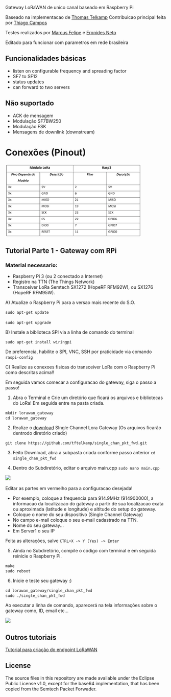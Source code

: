 Gateway LoRaWAN de unico canal baseado em Raspberry Pi

Baseado na implementacao de [Thomas Telkamp](https://github.com/tftelkamp/single_chan_pkt_fwd)
Contribuicao principal feita por [Thiago Campos](https://github.com/tcampos123)

Testes realizados por [Marcus Felipe](https://github.com/mfrr) e [Eronides Neto](github.com/eron93br)

Editado para funcionar com parametros em rede brasileira

Funcionalidades básicas 
--------
- listen on configurable frequency and spreading factor
- SF7 to SF12
- status updates
- can forward to two servers

Não suportado
--------
- ACK de mensagem
- Modulação SF7BW250 
- Modulação FSK
- Mensagens de downlink (downstream)

Conexões (Pinout)
===========
![](./pinout.png)


Tutorial Parte 1 - Gateway com RPi
-------------

### Material  necessario:

- Raspberry Pi 3 (ou 2 conectado a Internet)
- Registro na TTN (The Things Network)
- Transceiver LoRa Semtech SX1272 (HopeRF RFM92W), ou SX1276 (HopeRF RFM95W).

A) Atualize o Raspberry Pi para a versao mais recente do S.O.
````
sudo apt-get update

sudo apt-get upgrade
````

B) Instale a biblioteca SPI via a linha de comando do terminal

````
sudo apt-get install wiringpi
````
De preferencia, habilite o SPI, VNC, SSH por praticidade via comando 
````raspi-config ````

C) Realize as conexoes fisicas do transceiver LoRa com o Raspberry Pi como descritas acima!!

Em seguida vamos comecar a configuracao do gateway, siga o passo a passo!

1) Abra o Terminal e Crie um diretório que ficará os arquivos e bibliotecas do LoRa! Em seguida entre na pasta criada. 
````
mkdir lorawan_gateway
cd lorawan_gateway
````
2) Realize o [download](https://github.com/tftelkamp/single_chan_pkt_fwd) SIngle Channel Lora Gateway (Os arquivos ficarão dentrodo diretório criado) 
````
git clone https://github.com/tftelkamp/single_chan_pkt_fwd.git 
````

3) Feito Download, abra a subpasta criada conforme passo anterior ````cd single_chan_pkt_fwd````

4) Dentro do Subdiretório, editar o arquivo main.cpp ````sudo nano main.cpp````

![](./config.png)

Editar as partes em vermelho para a configuracao desejada! 
- Por exemplo, coloque a frequencia para 914.9MHz (914900000), a informacao da localizacao do gateway a partir de sua localizacao exata ou aproximada (latitude e longitude) e altitude do setup do gateway. 
- Coloque o nome do seu dispositivo (Single Channel Gateway)
- No campo e-mail coloque o seu e-mail cadastrado na TTN.
- Nome do seu gateway...
- Em Server1 o seu IP 

Feita as alterações, salve ````CTRL+X -> Y (Yes) -> Enter````

5) Ainda no Subdiretório, compile o código com terminal e em seguida reinicie o Raspberry Pi. 
````
make
sudo reboot
````
6) Inicie e teste seu gateway :)
````
cd lorawan_gateway/single_chan_pkt_fwd
sudo ./single_chan_pkt_fwd
````
Ao executar a linha de comando, aparecerá na tela informações sobre o gateway como, ID, email etc...

![](./gtw.png)

Outros tutoriais 
-------
[Tutorial para criação do endpoint LoRaWAN](https://github.com/eron93br/lorawan/tree/master/rpi-gtw/endpoint)

License
-------
The source files in this repository are made available under the Eclipse
Public License v1.0, except for the base64 implementation, that has been
copied from the Semtech Packet Forwader.
